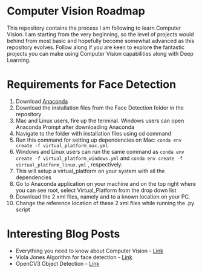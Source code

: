 # Computer Vision Roadmap
This repository contains the process I am following to learn Computer Vision. I am starting from the very beginning, so the level of projects would behind from most basic and hopefully become somewhat advanced as this repository evolves. Follow along if you are keen to explore the fantastic projects you can make using Computer Vision capabilities along with Deep Learning.

# Requirements for Face Detection
1. Download [Anaconda](https://anaconda.org)
2. Download the installation files from the Face Detection folder in the repository
3. Mac and Linux users, fire up the terminal. Windows users can open Anaconda Prompt after downloading Anaconda
4. Navigate to the folder with installation files using cd command
5. Run this command for setting up dependencies on Mac: `conda env create -f virtual_platform_mac.yml` 
6. Windows and Linux users can run the same command as `conda env create -f virtual_platform_windows.yml` and `conda env create -f virtual_platform_linux.yml` , respectively. 
7. This will setup a virtual_platform on your system with all the dependencies 
8. Go to Anaconda application on your machine and on the top right where you can see root, select Virtual_Platform from the drop down list
9. Download the 2 xml files, namely     and     to a known location on your PC.
10. Change the reference location of these 2 xml files while running the    .py script


# Interesting Blog Posts
* Everything you need to know about Computer Vision - [Link](https://towardsdatascience.com/everything-you-ever-wanted-to-know-about-computer-vision-heres-a-look-why-it-s-so-awesome-e8a58dfb641e)
* Viola Jones Algorithm for face detection - [Link](https://towardsdatascience.com/the-intuition-behind-facial-detection-the-viola-jones-algorithm-29d9106b6999)
* OpenCV3 Object Detection - [Link](https://www.bogotobogo.com/python/OpenCV_Python/python_opencv3_Image_Object_Detection_Face_Detection_Haar_Cascade_Classifiers.php)


